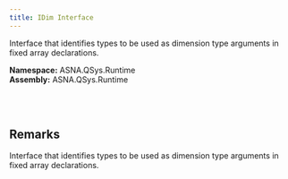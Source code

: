 ```yaml
---
title: IDim Interface
---
```


Interface that identifies types to be used as dimension type arguments in fixed array declarations.

**Namespace:** ASNA.QSys.Runtime <br/>
**Assembly:** ASNA.QSys.Runtime

<br>
<br>

## Remarks

Interface that identifies types to be used as dimension type arguments in fixed array declarations.

[//]: # ($$TODO: Complete the Remarks section.)

<br>
<br>


